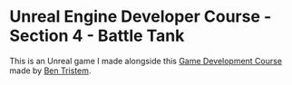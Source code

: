 # Unreal Engine Developer Course - Section 4 - Battle Tank

This is an Unreal game I made alongside this [Game Development Course]( http://gdev.tv/urcgithub) made by
[Ben Tristem]( https://github.com/BenTristem ).
